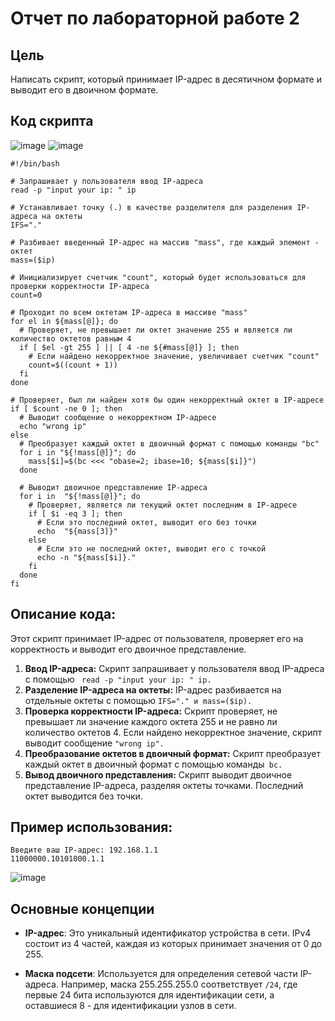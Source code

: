 # Отчет по лабораторной работе 2

## Цель
Написать скрипт, который принимает IP-адрес в десятичном формате и выводит его в двоичном формате.

## Код скрипта
![image](https://github.com/user-attachments/assets/4e946346-13af-4228-bf79-aa20057caaaa)
![image](https://github.com/user-attachments/assets/1086f857-7d48-4c64-8d24-b9b0b7e22402)

```
#!/bin/bash

# Запрашивает у пользователя ввод IP-адреса
read -p "input your ip: " ip 

# Устанавливает точку (.) в качестве разделителя для разделения IP-адреса на октеты
IFS="." 

# Разбивает введенный IP-адрес на массив "mass", где каждый элемент - октет
mass=($ip) 

# Инициализирует счетчик "count", который будет использоваться для проверки корректности IP-адреса
count=0 

# Проходит по всем октетам IP-адреса в массиве "mass"
for el in ${mass[@]}; do
  # Проверяет, не превышает ли октет значение 255 и является ли количество октетов равным 4
  if [ $el -gt 255 ] || [ 4 -ne ${#mass[@]} ]; then
    # Если найдено некорректное значение, увеличивает счетчик "count"
    count=$((count + 1))
  fi
done

# Проверяет, был ли найден хотя бы один некорректный октет в IP-адресе
if [ $count -ne 0 ]; then
  # Выводит сообщение о некорректном IP-адресе
  echo "wrong ip"
else
  # Преобразует каждый октет в двоичный формат с помощью команды "bc"
  for i in "${!mass[@]}"; do
    mass[$i]=$(bc <<< "obase=2; ibase=10; ${mass[$i]}")
  done

  # Выводит двоичное представление IP-адреса
  for i in  "${!mass[@]}"; do
    # Проверяет, является ли текущий октет последним в IP-адресе
    if [ $i -eq 3 ]; then
      # Если это последний октет, выводит его без точки
      echo  "${mass[3]}"
    else
      # Если это не последний октет, выводит его с точкой
      echo -n "${mass[$i]}."
    fi
  done
fi
```

## Описание кода:

Этот скрипт принимает IP-адрес от пользователя, проверяет его на корректность и выводит его двоичное представление.

1. **Ввод IP-адреса:** Скрипт запрашивает у пользователя ввод IP-адреса с помощью ``` read -p "input your ip: " ip.```
2. **Разделение IP-адреса на октеты:** IP-адрес разбивается на отдельные октеты с помощью ```IFS="." и mass=($ip).```
3. **Проверка корректности IP-адреса:** Скрипт проверяет, не превышает ли значение каждого октета 255 и не равно ли количество октетов 4. Если найдено некорректное значение, скрипт выводит сообщение ```"wrong ip".```
4. **Преобразование октетов в двоичный формат:** Скрипт преобразует каждый октет в двоичный формат с помощью команды``` bc.```
5. **Вывод двоичного представления:** Скрипт выводит двоичное представление IP-адреса, разделяя октеты точками. Последний октет выводится без точки.

## Пример использования:

```
Введите ваш IP-адрес: 192.168.1.1
11000000.10101000.1.1
```
![image](https://github.com/user-attachments/assets/e5a905c3-5656-4570-b800-eb2721f345b7)


## Основные концепции
- **IP-адрес**: Это уникальный идентификатор устройства в сети. IPv4 состоит из 4 частей, каждая из которых принимает значения от 0 до 255.
  
- **Маска подсети**: Используется для определения сетевой части IP-адреса. Например, маска 255.255.255.0 соответствует `/24`, где первые 24 бита используются для идентификации сети, а оставшиеся 8 - для идентификации узлов в сети.


